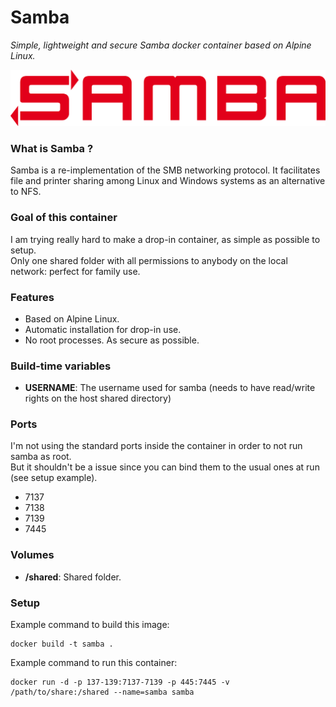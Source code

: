 Samba
=====
*Simple, lightweight and secure Samba docker container based on Alpine Linux.*

![samba logo](samba.png)

### What is Samba ?
Samba is a re-implementation of the SMB networking protocol. It facilitates file and printer sharing among Linux and Windows systems as an alternative to NFS.

### Goal of this container
I am trying really hard to make a drop-in container, as simple as possible to setup.  
Only one shared folder with all permissions to anybody on the local network: perfect for family use.

### Features
- Based on Alpine Linux.
- Automatic installation for drop-in use.
- No root processes. As secure as possible.

### Build-time variables
- **USERNAME**: The username used for samba (needs to have read/write rights on the host shared directory) 

### Ports
I'm not using the standard ports inside the container in order to not run samba as root.  
But it shouldn't be a issue since you can bind them to the usual ones at run (see setup example).  
- 7137 
- 7138 
- 7139 
- 7445

### Volumes
- **/shared**: Shared folder.

### Setup
Example command to build this image:
```
docker build -t samba .
```
Example command to run this container:
```
docker run -d -p 137-139:7137-7139 -p 445:7445 -v /path/to/share:/shared --name=samba samba
```
